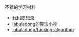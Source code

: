 不错的学习材料

- [代码随想录](https://programmercarl.com/)
- [labuladong的算法小抄](https://labuladong.github.io/algo/)
- [labuladong/fucking-algorithm](https://github.com/labuladong/fucking-algorithm)